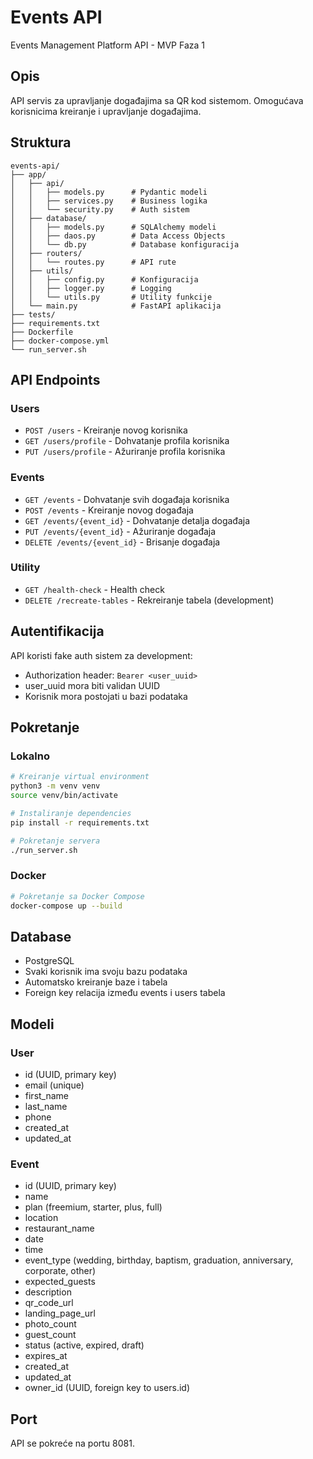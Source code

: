 # Events API

Events Management Platform API - MVP Faza 1

## Opis

API servis za upravljanje događajima sa QR kod sistemom. Omogućava korisnicima kreiranje i upravljanje događajima.

## Struktura

```
events-api/
├── app/
│   ├── api/
│   │   ├── models.py      # Pydantic modeli
│   │   ├── services.py    # Business logika
│   │   └── security.py    # Auth sistem
│   ├── database/
│   │   ├── models.py      # SQLAlchemy modeli
│   │   ├── daos.py        # Data Access Objects
│   │   └── db.py          # Database konfiguracija
│   ├── routers/
│   │   └── routes.py      # API rute
│   ├── utils/
│   │   ├── config.py      # Konfiguracija
│   │   ├── logger.py      # Logging
│   │   └── utils.py       # Utility funkcije
│   └── main.py            # FastAPI aplikacija
├── tests/
├── requirements.txt
├── Dockerfile
├── docker-compose.yml
└── run_server.sh
```

## API Endpoints

### Users
- `POST /users` - Kreiranje novog korisnika
- `GET /users/profile` - Dohvatanje profila korisnika
- `PUT /users/profile` - Ažuriranje profila korisnika

### Events
- `GET /events` - Dohvatanje svih događaja korisnika
- `POST /events` - Kreiranje novog događaja
- `GET /events/{event_id}` - Dohvatanje detalja događaja
- `PUT /events/{event_id}` - Ažuriranje događaja
- `DELETE /events/{event_id}` - Brisanje događaja

### Utility
- `GET /health-check` - Health check
- `DELETE /recreate-tables` - Rekreiranje tabela (development)

## Autentifikacija

API koristi fake auth sistem za development:
- Authorization header: `Bearer <user_uuid>`
- user_uuid mora biti validan UUID
- Korisnik mora postojati u bazi podataka

## Pokretanje

### Lokalno
```bash
# Kreiranje virtual environment
python3 -m venv venv
source venv/bin/activate

# Instaliranje dependencies
pip install -r requirements.txt

# Pokretanje servera
./run_server.sh
```

### Docker
```bash
# Pokretanje sa Docker Compose
docker-compose up --build
```

## Database

- PostgreSQL
- Svaki korisnik ima svoju bazu podataka
- Automatsko kreiranje baze i tabela
- Foreign key relacija između events i users tabela

## Modeli

### User
- id (UUID, primary key)
- email (unique)
- first_name
- last_name
- phone
- created_at
- updated_at

### Event
- id (UUID, primary key)
- name
- plan (freemium, starter, plus, full)
- location
- restaurant_name
- date
- time
- event_type (wedding, birthday, baptism, graduation, anniversary, corporate, other)
- expected_guests
- description
- qr_code_url
- landing_page_url
- photo_count
- guest_count
- status (active, expired, draft)
- expires_at
- created_at
- updated_at
- owner_id (UUID, foreign key to users.id)

## Port

API se pokreće na portu 8081.
